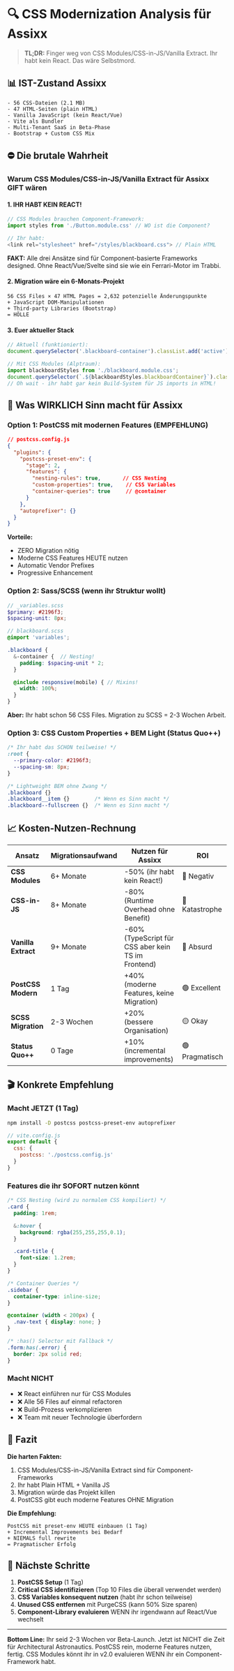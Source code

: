 # 🔍 CSS Modernization Analysis für Assixx

> **TL;DR:** Finger weg von CSS Modules/CSS-in-JS/Vanilla Extract. Ihr habt kein React. Das wäre Selbstmord.

## 📊 IST-Zustand Assixx

```
- 56 CSS-Dateien (2.1 MB)
- 47 HTML-Seiten (plain HTML)
- Vanilla JavaScript (kein React/Vue)
- Vite als Bundler
- Multi-Tenant SaaS in Beta-Phase
- Bootstrap + Custom CSS Mix
```

## ⛔ Die brutale Wahrheit

### Warum CSS Modules/CSS-in-JS/Vanilla Extract für Assixx GIFT wären

#### 1. **IHR HABT KEIN REACT!**

```javascript
// CSS Modules brauchen Component-Framework:
import styles from './Button.module.css' // WO ist die Component?

// Ihr habt:
<link rel="stylesheet" href="/styles/blackboard.css"> // Plain HTML
```

**FAKT:** Alle drei Ansätze sind für Component-basierte Frameworks designed. Ohne React/Vue/Svelte sind sie wie ein Ferrari-Motor im Trabbi.

#### 2. **Migration wäre ein 6-Monats-Projekt**

```
56 CSS Files × 47 HTML Pages = 2,632 potenzielle Änderungspunkte
+ JavaScript DOM-Manipulationen
+ Third-party Libraries (Bootstrap)
= HÖLLE
```

#### 3. **Euer aktueller Stack**

```javascript
// Aktuell (funktioniert):
document.querySelector('.blackboard-container').classList.add('active');

// Mit CSS Modules (Alptraum):
import blackboardStyles from './blackboard.module.css';
document.querySelector(`.${blackboardStyles.blackboardContainer}`).classList.add(blackboardStyles.active);
// Oh wait - ihr habt gar kein Build-System für JS imports in HTML!
```

## 🎯 Was WIRKLICH Sinn macht für Assixx

### Option 1: PostCSS mit modernen Features (EMPFEHLUNG)

```json
// postcss.config.js
{
  "plugins": {
    "postcss-preset-env": {
      "stage": 2,
      "features": {
        "nesting-rules": true,       // CSS Nesting
        "custom-properties": true,    // CSS Variables
        "container-queries": true     // @container
      }
    },
    "autoprefixer": {}
  }
}
```

**Vorteile:**

- ZERO Migration nötig
- Moderne CSS Features HEUTE nutzen
- Automatic Vendor Prefixes
- Progressive Enhancement

### Option 2: Sass/SCSS (wenn ihr Struktur wollt)

```scss
// _variables.scss
$primary: #2196f3;
$spacing-unit: 8px;

// blackboard.scss
@import 'variables';

.blackboard {
  &-container {  // Nesting!
    padding: $spacing-unit * 2;
  }

  @include responsive(mobile) { // Mixins!
    width: 100%;
  }
}
```

**Aber:** Ihr habt schon 56 CSS Files. Migration zu SCSS = 2-3 Wochen Arbeit.

### Option 3: CSS Custom Properties + BEM Light (Status Quo++)

```css
/* Ihr habt das SCHON teilweise! */
:root {
  --primary-color: #2196f3;
  --spacing-sm: 8px;
}

/* Lightweight BEM ohne Zwang */
.blackboard {}
.blackboard__item {}        /* Wenn es Sinn macht */
.blackboard--fullscreen {}  /* Wenn es Sinn macht */
```

## 📈 Kosten-Nutzen-Rechnung

| Ansatz | Migrationsaufwand | Nutzen für Assixx | ROI |
|--------|------------------|-------------------|-----|
| **CSS Modules** | 6+ Monate | -50% (ihr habt kein React!) | 🔴 Negativ |
| **CSS-in-JS** | 8+ Monate | -80% (Runtime Overhead ohne Benefit) | 🔴 Katastrophe |
| **Vanilla Extract** | 9+ Monate | -60% (TypeScript für CSS aber kein TS im Frontend) | 🔴 Absurd |
| **PostCSS Modern** | 1 Tag | +40% (moderne Features, keine Migration) | 🟢 Excellent |
| **SCSS Migration** | 2-3 Wochen | +20% (bessere Organisation) | 🟡 Okay |
| **Status Quo++** | 0 Tage | +10% (incremental improvements) | 🟢 Pragmatisch |

## 🎬 Konkrete Empfehlung

### Macht JETZT (1 Tag)

```bash
npm install -D postcss postcss-preset-env autoprefixer
```

```javascript
// vite.config.js
export default {
  css: {
    postcss: './postcss.config.js'
  }
}
```

### Features die ihr SOFORT nutzen könnt

```css
/* CSS Nesting (wird zu normalem CSS kompiliert) */
.card {
  padding: 1rem;

  &:hover {
    background: rgba(255,255,255,0.1);
  }

  .card-title {
    font-size: 1.2rem;
  }
}

/* Container Queries */
.sidebar {
  container-type: inline-size;
}

@container (width < 200px) {
  .nav-text { display: none; }
}

/* :has() Selector mit Fallback */
.form:has(.error) {
  border: 2px solid red;
}
```

### Macht NICHT

- ❌ React einführen nur für CSS Modules
- ❌ Alle 56 Files auf einmal refactoren
- ❌ Build-Prozess verkomplizieren
- ❌ Team mit neuer Technologie überfordern

## 🏁 Fazit

**Die harten Fakten:**

1. CSS Modules/CSS-in-JS/Vanilla Extract sind für Component-Frameworks
2. Ihr habt Plain HTML + Vanilla JS
3. Migration würde das Projekt killen
4. PostCSS gibt euch moderne Features OHNE Migration

**Die Empfehlung:**

```
PostCSS mit preset-env HEUTE einbauen (1 Tag)
+ Incremental Improvements bei Bedarf
+ NIEMALS full rewrite
= Pragmatischer Erfolg
```

## 🚀 Nächste Schritte

1. **PostCSS Setup** (1 Tag)
2. **Critical CSS identifizieren** (Top 10 Files die überall verwendet werden)
3. **CSS Variables konsequent nutzen** (habt ihr schon teilweise)
4. **Unused CSS entfernen** mit PurgeCSS (kann 50% Size sparen)
5. **Component-Library evaluieren** WENN ihr irgendwann auf React/Vue wechselt

---

**Bottom Line:** Ihr seid 2-3 Wochen vor Beta-Launch. Jetzt ist NICHT die Zeit für Architectural Astronautics. PostCSS rein, moderne Features nutzen, fertig. CSS Modules könnt ihr in v2.0 evaluieren WENN ihr ein Component-Framework habt.
